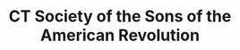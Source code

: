 ---
layout: repo
title: "CT Society of the Sons of the American Revolution"
id: 6521
permalink: repos/6521/
---